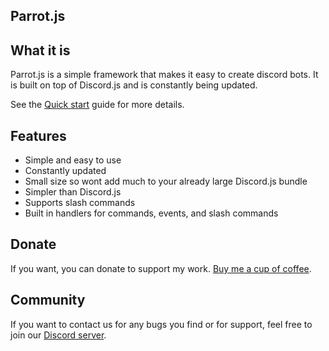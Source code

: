 ## Parrot.js

## What it is

Parrot.js is a simple framework that makes it easy to create discord bots. It is built on top of Discord.js and is constantly being updated.

See the [Quick start](quickstart.md) guide for more details.

## Features

- Simple and easy to use
- Constantly updated
- Small size so wont add much to your already large Discord.js bundle
- Simpler than Discord.js
- Supports slash commands
- Built in handlers for commands, events, and slash commands

## Donate

If you want, you can donate to support my work. [Buy me a cup of coffee](https://www.buymeacoffee.com/ratinchat).

## Community

If you want to contact us for any bugs you find or for support, feel free to join our [Discord server](https://discord.gg/CFzZRDJZFK).
